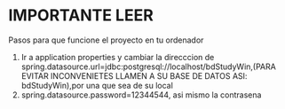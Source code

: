 # IMPORTANTE LEER
Pasos para que funcione el proyecto en tu ordenador
1. Ir a application properties y cambiar la direcccion de spring.datasource.url=jdbc:postgresql://localhost/bdStudyWin,(PARA EVITAR INCONVENIETES LLAMEN A SU BASE DE DATOS ASI: bdStudyWin),por una que sea de su local
2. spring.datasource.password=12344544, asi mismo la contrasena